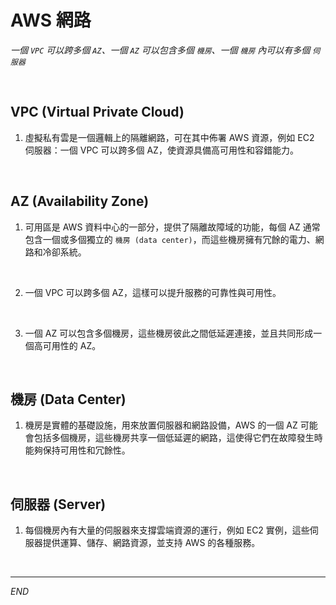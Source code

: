 # AWS 網路

_一個 `VPC` 可以跨多個 `AZ`、一個 `AZ` 可以包含多個 `機房`、一個 `機房` 內可以有多個 `伺服器`_

<br>

## VPC (Virtual Private Cloud)

1. 虛擬私有雲是一個邏輯上的隔離網路，可在其中佈署 AWS 資源，例如 EC2 伺服器：一個 VPC 可以跨多個 AZ，使資源具備高可用性和容錯能力。

<br>

## AZ (Availability Zone)

1. 可用區是 AWS 資料中心的一部分，提供了隔離故障域的功能，每個 AZ 通常包含一個或多個獨立的 `機房 (data center)`，而這些機房擁有冗餘的電力、網路和冷卻系統。

<br>

2. 一個 VPC 可以跨多個 AZ，這樣可以提升服務的可靠性與可用性。

<br>

3. 一個 AZ 可以包含多個機房，這些機房彼此之間低延遲連接，並且共同形成一個高可用性的 AZ。

<br>

## 機房 (Data Center)

1. 機房是實體的基礎設施，用來放置伺服器和網路設備，AWS 的一個 AZ 可能會包括多個機房，這些機房共享一個低延遲的網路，這使得它們在故障發生時能夠保持可用性和冗餘性。

<br>

## 伺服器 (Server)

1. 每個機房內有大量的伺服器來支撐雲端資源的運行，例如 EC2 實例，這些伺服器提供運算、儲存、網路資源，並支持 AWS 的各種服務。

<br>

___

_END_
